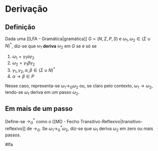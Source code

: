 
# Derivação

## Definição

Dada uma [[LFA - Gramática|gramática]] $G=(N, \Sigma, P, S)$ e $\omega_1, \omega_2 \in (\Sigma \cup N)^*$, diz-se que $\omega_1$ **deriva** $\omega_2$ em $G$ se e só se

1. $\omega_1 = \gamma_1 \alpha \gamma_2$
2. $\omega_2 = \gamma_1 \beta \gamma_2$
3. $\gamma_1, \gamma_2, \alpha, \beta \in (\Sigma \cup N)^*$
4. $\alpha \to \beta \in P$

Nesse caso, representa-se $\omega_1 \rightarrow_G \omega_2$ ou, se claro pelo contexto, $\omega_1 \rightarrow \omega_2$, lendo-se $\omega_1$ deriva em um passo $\omega_2$.

## Em mais de um passo

Define-se $\rightarrow_G^*$ como o [[MD - Fecho Transitivo-Reflexivo|transitivo-reflexivo]] de $\rightarrow_G$. Se  $\omega_1 \rightarrow_G^* \omega_2$, diz-se que $\omega_1$ deriva $\omega_2$ em zero ou mais passos.

#lfa